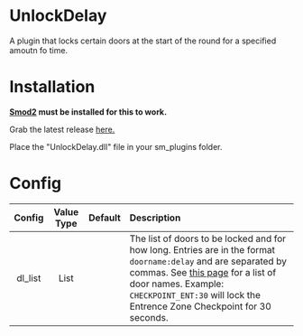 # UnlockDelay

A plugin that locks certain doors at the start of the round for a specified amoutn fo time.

# Installation

**[Smod2](https://github.com/Grover-c13/Smod2) must be installed for this to work.**

Grab the latest release [here.](https://github.com/Cyanox62/UnlockDelay/releases/latest)

Place the "UnlockDelay.dll" file in your sm_plugins folder.

# Config

| Config        | Value Type | Default | Description |
| :-------------: | :---------: | :---------: |:------ |
| dl_list| List | | The list of doors to be locked and for how long. Entries are in the format `doorname:delay` and are separated by commas. See [this page](https://github.com/Cyanox62/UnlockDelay/wiki/Door-Names) for a list of door names. Example: `CHECKPOINT_ENT:30` will lock the Entrence Zone Checkpoint for 30 seconds. |
